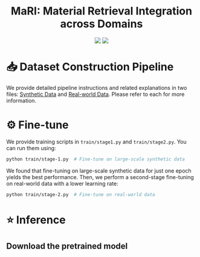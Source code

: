 <div align="center">
  
# MaRI: Material Retrieval Integration across Domains

<a href="https://jianhuiwemi.github.io/MaRI"><img src="https://img.shields.io/badge/Project_Page-Online-EA3A97"></a>
<a href="https://arxiv.org/abs/2503.08111"><img src="https://img.shields.io/badge/ArXiv-2503.01370-brightgreen"></a> 

</div>

# 📥 Dataset Construction Pipeline
We provide detailed pipeline instructions and related explanations in two files: [Synthetic Data](./dataset/synthetic/readme.md) and [Real-world Data](./dataset/real/readme.md). Please refer to each for more information.





# ⚙ Fine-tune
We provide training scripts in `train/stage1.py` and `train/stage2.py`. You can run them using:

```bash
python train/stage-1.py  # Fine-tune on large-scale synthetic data
```
We found that fine-tuning on large-scale synthetic data for just one epoch yields the best performance. Then, we perform a second-stage fine-tuning on real-world data with a lower learning rate:
```bash
python train/stage-2.py  # Fine-tune on real-world data
```

# ⭐ Inference



## Download the pretrained model

